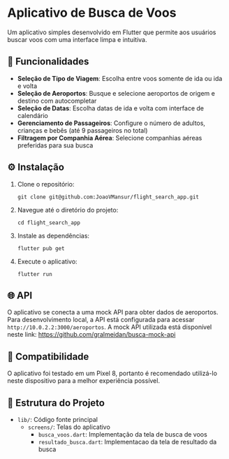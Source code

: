 # Aplicativo de Busca de Voos

Um aplicativo simples desenvolvido em Flutter que permite aos usuários buscar voos com uma interface limpa e intuitiva.

## 📱 Funcionalidades

- **Seleção de Tipo de Viagem**: Escolha entre voos somente de ida ou ida e volta
- **Seleção de Aeroportos**: Busque e selecione aeroportos de origem e destino com autocompletar
- **Seleção de Datas**: Escolha datas de ida e volta com interface de calendário
- **Gerenciamento de Passageiros**: Configure o número de adultos, crianças e bebês (até 9 passageiros no total)
- **Filtragem por Companhia Aérea**: Selecione companhias aéreas preferidas para sua busca

## ⚙️ Instalação

1. Clone o repositório:

   ```
   git clone git@github.com:JoaoVMansur/flight_search_app.git
   ```

2. Navegue até o diretório do projeto:

   ```
   cd flight_search_app
   ```

3. Instale as dependências:

   ```
   flutter pub get
   ```

4. Execute o aplicativo:
   ```
   flutter run
   ```

## 🌐 API

O aplicativo se conecta a uma mock API para obter dados de aeroportos. Para desenvolvimento local, a API está configurada para acessar `http://10.0.2.2:3000/aeroportos`. A mock API utilizada está disponível neste link: https://github.com/gralmeidan/busca-mock-api

## 📱 Compatibilidade

O aplicativo foi testado em um Pixel 8, portanto é recomendado utilizá-lo neste dispositivo para a melhor experiência possível.

## 🔧 Estrutura do Projeto

- `lib/`: Código fonte principal
  - `screens/`: Telas do aplicativo
    - `busca_voos.dart`: Implementação da tela de busca de voos
    - `resultado_busca.dart`: Implementacao da tela de resultado da busca
